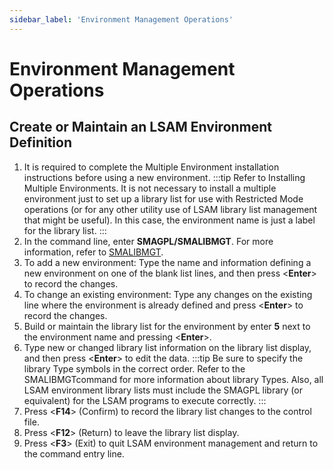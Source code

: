 ```yaml
---
sidebar_label: 'Environment Management Operations'
---
```


# Environment Management Operations

## Create or Maintain an LSAM Environment Definition

1. It is required to complete the Multiple Environment installation instructions before using a new environment.
:::tip
Refer to Installing Multiple Environments. It is not necessary to install a multiple environment just to set up a library list for use with Restricted Mode operations (or for any other utility use of LSAM library list management that might be useful). In this case, the environment name is just a label for the library list.
:::
2. In the command line, enter **SMAGPL/SMALIBMGT**. For more information, refer to [SMALIBMGT](#SMALIBMG).
3. To add a new environment: Type the name and information defining a new environment on one of the blank list lines, and then press <**Enter**\> to record the changes.
4. To change an existing environment: Type any changes on the existing line where the environment is already defined and press <**Enter**\> to record the changes.
5. Build or maintain the library list for the environment by enter **5** next to the environment name and pressing <**Enter**\>.
6. Type new or changed library list information on the library list display, and then press <**Enter**\> to edit the data.
:::tip
Be sure to specify the library Type symbols in the correct order. Refer to the
SMALIBMGTcommand for more information about library Types. Also, all LSAM environment
library lists must include the SMAGPL library (or equivalent) for the LSAM programs
to execute correctly.
:::
7. Press <**F14**\> (Confirm) to record the library list changes to the control file.
8. Press <**F12**\> (Return) to leave the library list display.
9. Press <**F3**\> (Exit) to quit LSAM environment management and return to the command entry line.
